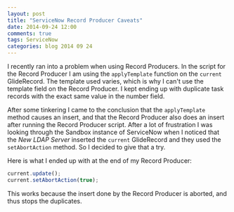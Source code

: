 ```yaml
---
layout: post
title: "ServiceNow Record Producer Caveats"
date: 2014-09-24 12:00
comments: true
tags: ServiceNow
categories: blog 2014 09 24
---
```

I recently ran into a problem when using Record Producers. In the script for the Record Producer I am using the `applyTemplate` function on the `current` GlideRecord. The template used varies, which is why I can't use the template field on the Record Producer. I kept ending up with duplicate task records with the exact same value in the number field.

After some tinkering I came to the conclusion that the `applyTemplate` method causes an insert, and that the Record Producer also does an insert after running the Record Producer script. After a lot of frustration I was looking through the Sandbox instance of ServiceNow when I noticed that the *New LDAP Server* inserted the `current` GlideRecord and they used the `setAbortAction` method. So I decided to give that a try.

Here is what I ended up with at the end of my Record Producer:

```javascript
current.update();
current.setAbortAction(true);
```

This works because the insert done by the Record Producer is aborted, and thus stops the duplicates.